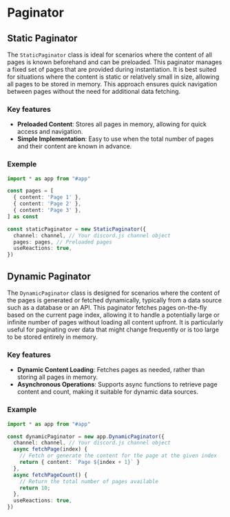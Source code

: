 # Paginator

## Static Paginator

The `StaticPaginator` class is ideal for scenarios where the content of all pages is known beforehand and can be preloaded. This paginator manages a fixed set of pages that are provided during instantiation. It is best suited for situations where the content is static or relatively small in size, allowing all pages to be stored in memory. This approach ensures quick navigation between pages without the need for additional data fetching.

### Key features

* **Preloaded Content**: Stores all pages in memory, allowing for quick access and navigation.
* **Simple Implementation**: Easy to use when the total number of pages and their content are known in advance.

### Exemple

```typescript
import * as app from "#app"

const pages = [
  { content: 'Page 1' },
  { content: 'Page 2' },
  { content: 'Page 3' },
] as const

const staticPaginator = new StaticPaginator({
  channel: channel, // Your discord.js channel object
  pages: pages, // Preloaded pages
  useReactions: true,
})
```

## Dynamic Paginator

The `DynamicPaginator` class is designed for scenarios where the content of the pages is generated or fetched dynamically, typically from a data source such as a database or an API. This paginator fetches pages on-the-fly based on the current page index, allowing it to handle a potentially large or infinite number of pages without loading all content upfront. It is particularly useful for paginating over data that might change frequently or is too large to be stored entirely in memory.

### Key features

* **Dynamic Content Loading**: Fetches pages as needed, rather than storing all pages in memory.
* **Asynchronous Operations**: Supports async functions to retrieve page content and count, making it suitable for dynamic data sources.

### Example

```typescript
import * as app from "#app"

const dynamicPaginator = new app.DynamicPaginator({
  channel: channel, // Your discord.js channel object
  async fetchPage(index) {
    // Fetch or generate the content for the page at the given index
    return { content: `Page ${index + 1}` }
  },
  async fetchPageCount() {
    // Return the total number of pages available
    return 10;
  },
  useReactions: true,
})
```
